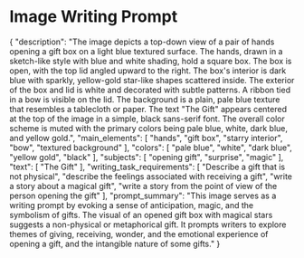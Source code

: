 # Image Writing Prompt

{
  "description": "The image depicts a top-down view of a pair of hands opening a gift box on a light blue textured surface. The hands, drawn in a sketch-like style with blue and white shading, hold a square box. The box is open, with the top lid angled upward to the right. The box's interior is dark blue with sparkly, yellow-gold star-like shapes scattered inside. The exterior of the box and lid is white and decorated with subtle patterns. A ribbon tied in a bow is visible on the lid. The background is a plain, pale blue texture that resembles a tablecloth or paper. The text \"The Gift\" appears centered at the top of the image in a simple, black sans-serif font. The overall color scheme is muted with the primary colors being pale blue, white, dark blue, and yellow gold.",
  "main_elements": [
    "hands",
    "gift box",
    "starry interior",
    "bow",
    "textured background"
  ],
  "colors": [
    "pale blue",
    "white",
    "dark blue",
    "yellow gold",
        "black"
  ],
   "subjects": [
    "opening gift",
    "surprise",
        "magic"
  ],
   "text": [
    "The Gift"
  ],
  "writing_task_requirements": [
    "Describe a gift that is not physical",
    "describe the feelings associated with receiving a gift",
    "write a story about a magical gift",
        "write a story from the point of view of the person opening the gift"
  ],
    "prompt_summary": "This image serves as a writing prompt by evoking a sense of anticipation, magic, and the symbolism of gifts. The visual of an opened gift box with magical stars suggests a non-physical or metaphorical gift. It prompts writers to explore themes of giving, receiving, wonder, and the emotional experience of opening a gift, and the intangible nature of some gifts."
}
